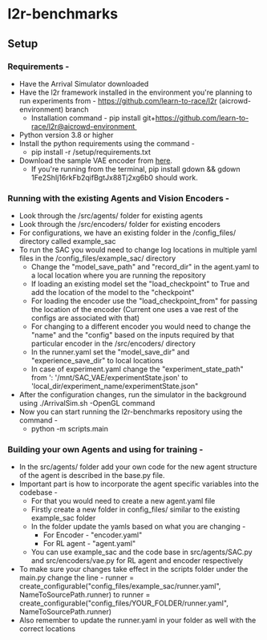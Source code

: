 # l2r-benchmarks

## Setup

### Requirements -

-   Have the Arrival Simulator downloaded
-   Have the l2r framework installed in the environment you're planning to run experiments from - <https://github.com/learn-to-race/l2r> (aicrowd-environment) branch
    -   Installation command - pip install git+https://github.com/learn-to-race/l2r@aicrowd-environment 
-   Python version 3.8 or higher
-   Install the python requirements using the command - 
    -   pip install -r /setup/requirements.txt
-   Download the sample VAE encoder from [here](https://drive.google.com/file/d/1Fe2ShIj16rkFb2qifBgtJx88Tj2xg6b0/view?usp=sharing).
    -   If you're running from the terminal, pip install gdown && gdown 1Fe2ShIj16rkFb2qifBgtJx88Tj2xg6b0 should work.

### Running with the existing Agents and Vision Encoders -

-   Look through the /src/agents/ folder for existing agents
-   Look through the /src/encoders/ folder for existing encoders
-   For configurations, we have an existing folder in the /config_files/ directory called example_sac
-   To run the SAC you would need to change log locations in multiple yaml files in the /config_files/example_sac/ directory
    -   Change the "model_save_path" and "record_dir" in the agent.yaml to a local location where you are running the repository
    -   If loading an existing model set the "load_checkpoint" to True and add the location of the model to the "checkpoint"
    -   For loading the encoder use the "load_checkpoint_from" for passing the location of the encoder (Current one uses a vae rest of the configs are associated with that)
    -   For changing to a different encoder you would need to change the "name" and the "config" based on the inputs required by that particular encoder in the /src/encoders/ directory
    -   In the runner.yaml set the "model_save_dir" and "experience_save_dir" to local locations
    -   In case of experiment.yaml change the "experiment_state_path" from ': '/mnt/SAC_VAE/experimentState.json' to 'local_dir/experiment_name/experimentState.json"
-   After the configuration changes, run the simulator in the background using ./ArrivalSim.sh -OpenGL command
-   Now you can start running the l2r-benchmarks repository using the command - 
    -   python -m scripts.main

### Building your own Agents and using for training -

-   In the src/agents/ folder add your own code for the new agent structure of the agent is described in the base.py file. 
-   Important part is how to incorporate the agent specific variables into the codebase - 
    -   For that you would need to create a new agent.yaml file
    -   Firstly create a new folder in config_files/ similar to the existing example_sac folder
    -   In the folder update the yamls based on what you are changing - 
        -   For Encoder - "encoder.yaml" 
        -   For RL agent - "agent.yaml"
    -   You can use example_sac and the code base in src/agents/SAC.py and src/encoders/vae.py for RL agent and encoder respectively
-   To make sure your changes take effect in the scripts folder under the main.py change the line - runner = create_configurable("config_files/example_sac/runner.yaml", NameToSourcePath.runner) to runner = create_configurable("config_files/YOUR_FOLDER/runner.yaml", NameToSourcePath.runner)
-   Also remember to update the runner.yaml in your folder as well with the correct locations
